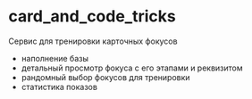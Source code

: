 # card_and_code_tricks
Сервис для тренировки карточных фокусов
- наполнение базы
- детальный просмотр фокуса с его этапами и реквизитом
- рандомный выбор фокусов для тренировки
- статистика показов
